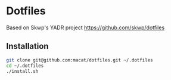 Dotfiles
========

Based on Skwp's YADR project https://github.com/skwp/dotfiles

Installation
------------

```bash
git clone git@github.com:macat/dotfiles.git ~/.dotfiles
cd ~/.dotfiles
./install.sh
```

